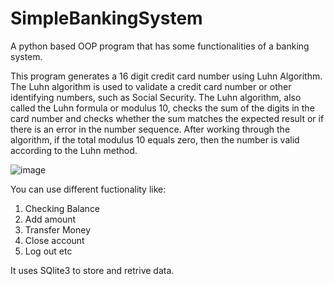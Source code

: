 # SimpleBankingSystem
A python based OOP program that has some functionalities of a banking system.


This program generates a 16 digit credit card number using Luhn Algorithm.
    The Luhn algorithm is used to validate a credit card number or other identifying numbers, such as Social Security. The Luhn algorithm, also called the Luhn formula or modulus     10, checks the sum of the digits in the card number and checks whether the sum matches the expected result or if there is an error in the number sequence. After working           through   the algorithm, if the total modulus 10 equals zero, then the number is valid according to the Luhn method.
    
    
    
![image](https://user-images.githubusercontent.com/68464166/121517270-e1b4af80-ca0e-11eb-940a-c7d3322ccfd9.png)

You can use different fuctionality like:

1. Checking Balance
2. Add amount 
3. Transfer Money
4. Close account
5. Log out  etc


It uses SQlite3 to store and retrive data.

